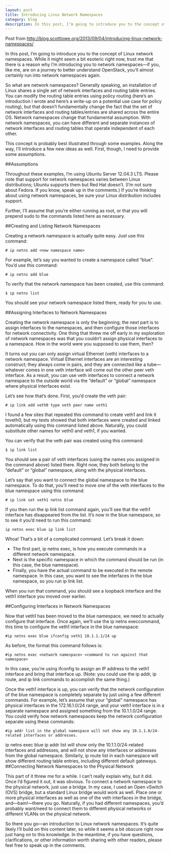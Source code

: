 ```yaml
---
layout: post
title: Introducing Linux Network Namespaces
category: blog
description: In this post, I’m going to introduce you to the concept of Linux network namespaces.
---
```


Post from http://blog.scottlowe.org/2013/09/04/introducing-linux-network-namespaces/

In this post, I’m going to introduce you to the concept of Linux network namespaces. While it might seem a bit esoteric right now, trust me that there is a reason why I’m introducing you to network namespaces—if you, like me, are on a journey to better understand OpenStack, you’ll almost certainly run into network namespaces again.

So what are network namespaces? Generally speaking, an installation of Linux shares a single set of network interfaces and routing table entries. You can modify the routing table entries using policy routing (here’s an introduction I wrote and here’s a write-up on a potential use case for policy routing), but that doesn’t fundamentally change the fact that the set of network interfaces and routing tables/entries are shared across the entire OS. Network namespaces change that fundamental assumption. With network namespaces, you can have different and separate instances of network interfaces and routing tables that operate independent of each other.

This concept is probably best illustrated through some examples. Along the way, I’ll introduce a few new ideas as well. First, though, I need to provide some assumptions.

##Assumptions

Throughout these examples, I’m using Ubuntu Server 12.04.3 LTS. Please note that support for network namespaces varies between Linux distributions; Ubuntu supports them but Red Hat doesn’t. (I’m not sure about Fedora. If you know, speak up in the comments.) If you’re thinking about using network namespaces, be sure your Linux distribution includes support.

Further, I’ll assume that you’re either running as root, or that you will prepend sudo to the commands listed here as necessary.

##Creating and Listing Network Namespaces

Creating a network namespace is actually quite easy. Just use this command:
```
# ip netns add <new namespace name>
```
For example, let’s say you wanted to create a namespace called “blue”. You’d use this command:
```
# ip netns add blue
```
To verify that the network namespace has been created, use this command:
```
$ ip netns list
```
You should see your network namespace listed there, ready for you to use.

##Assigning Interfaces to Network Namespaces

Creating the network namespace is only the beginning; the next part is to assign interfaces to the namespaces, and then configure those interfaces for network connectivity. One thing that threw me off early in my exploration of network namespaces was that you couldn’t assign physical interfaces to a namespace. How in the world were you supposed to use them, then?

It turns out you can only assign virtual Ethernet (veth) interfaces to a network namespace. Virtual Ethernet interfaces are an interesting construct; they always come in pairs, and they are connected like a tube—whatever comes in one veth interface will come out the other peer veth interface. As a result, you can use veth interfaces to connect a network namespace to the outside world via the “default” or “global” namespace where physical interfaces exist.

Let’s see how that’s done. First, you’d create the veth pair:
```
# ip link add veth0 type veth peer name veth1
```
I found a few sites that repeated this command to create veth1 and link it toveth0, but my tests showed that both interfaces were created and linked automatically using this command listed above. Naturally, you could substitute other names for veth0 and veth1, if you wanted.

You can verify that the veth pair was created using this command:
```
$ ip link list
```
You should see a pair of veth interfaces (using the names you assigned in the command above) listed there. Right now, they both belong to the “default” or “global” namespace, along with the physical interfaces.

Let’s say that you want to connect the global namespace to the blue namespace. To do that, you’ll need to move one of the veth interfaces to the blue namespace using this command:
```
# ip link set veth1 netns blue
```
If you then run the ip link list command again, you’ll see that the veth1 interface has disappeared from the list. It’s now in the blue namespace, so to see it you’d need to run this command:
```
ip netns exec blue ip link list
```
Whoa! That’s a bit of a complicated command. Let’s break it down:

* The first part, ip netns exec, is how you execute commands in a different network namespace.
* Next is the specific namespace in which the command should be run (in this case, the blue namespace).
* Finally, you have the actual command to be executed in the remote namespace. In this case, you want to see the interfaces in the blue namespace, so you run ip link list.

When you run that command, you should see a loopback interface and the veth1 interface you moved over earlier.

##Configuring Interfaces in Network Namespaces

Now that veth1 has been moved to the blue namespace, we need to actually configure that interface. Once again, we’ll use the ip netns execcommand, this time to configure the veth1 interface in the blue namespace:
```
#ip netns exec blue ifconfig veth1 10.1.1.1/24 up
```
As before, the format this command follows is:
```
#ip netns exec <network namespace> <command to run against that namespace>
```
In this case, you’re using ifconfig to assign an IP address to the veth1 interface and bring that interface up. (Note: you could use the ip addr, ip route, and ip link commands to accomplish the same thing.)

Once the veth1 interface is up, you can verify that the network configuration of the blue namespace is completely separate by just using a few different commands. For example, let’s assume that your “global” namespace has physical interfaces in the 172.16.1.0/24 range, and your veth1 interface is in a separate namespace and assigned something from the 10.1.1.0/24 range. You could verify how network namespaces keep the network configuration separate using these commands:
```
#ip addr list in the global namespace will not show any 10.1.1.0/24-related interfaces or addresses.
```
ip netns exec blue ip addr list will show only the 10.1.1.0/24-related interfaces and addresses, and will not show any interfaces or addresses from the global namespace.
Similarly, ip route list in each namespace will show different routing table entries, including different default gateways.
##Connecting Network Namespaces to the Physical Network

This part of it threw me for a while. I can’t really explain why, but it did. Once I’d figured it out, it was obvious. To connect a network namespace to the physical network, just use a bridge. In my case, I used an Open vSwitch (OVS) bridge, but a standard Linux bridge would work as well. Place one or more physical interfaces as well as one of the veth interfaces in the bridge, and—bam!—there you go. Naturally, if you had different namespaces, you’d probably want/need to connect them to different physical networks or different VLANs on the physical network.

So there you go—an introduction to Linux network namespaces. It’s quite likely I’ll build on this content later, so while it seems a bit obscure right now just hang on to this knowledge. In the meantime, if you have questions, clarifications, or other information worth sharing with other readers, please feel free to speak up in the comments.
